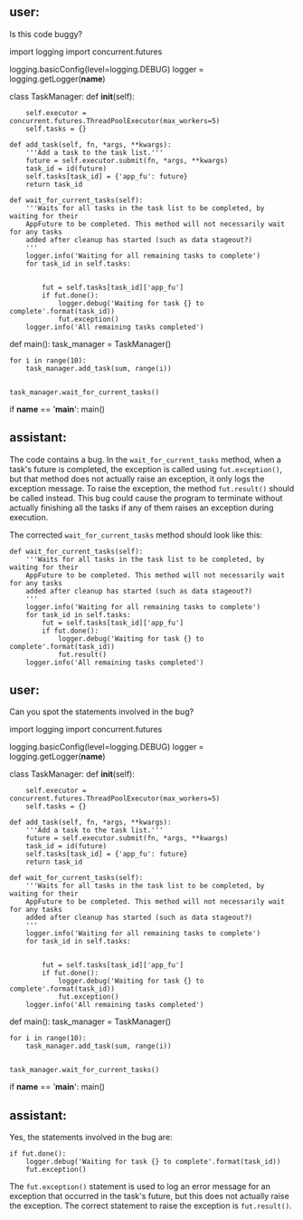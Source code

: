 ## user:
Is this code buggy?
















import logging
import concurrent.futures


logging.basicConfig(level=logging.DEBUG)
logger = logging.getLogger(__name__)


class TaskManager:
    def __init__(self):
        
        self.executor = concurrent.futures.ThreadPoolExecutor(max_workers=5)
        self.tasks = {}
    
    def add_task(self, fn, *args, **kwargs):
        '''Add a task to the task list.'''
        future = self.executor.submit(fn, *args, **kwargs)
        task_id = id(future)
        self.tasks[task_id] = {'app_fu': future}
        return task_id
    
    def wait_for_current_tasks(self):
        '''Waits for all tasks in the task list to be completed, by waiting for their
        AppFuture to be completed. This method will not necessarily wait for any tasks
        added after cleanup has started (such as data stageout?)
        '''
        logger.info('Waiting for all remaining tasks to complete')
        for task_id in self.tasks:
            
            
            fut = self.tasks[task_id]['app_fu']
            if fut.done():
                logger.debug('Waiting for task {} to complete'.format(task_id))
                fut.exception()
        logger.info('All remaining tasks completed')



def main():
    task_manager = TaskManager()
    
    
    for i in range(10):
        task_manager.add_task(sum, range(i))
    
    
    task_manager.wait_for_current_tasks()


if __name__ == '__main__':
    main()

## assistant:
The code contains a bug. In the `wait_for_current_tasks` method, when a task's future is completed, the exception is called using `fut.exception()`, but that method does not actually raise an exception, it only logs the exception message. To raise the exception, the method `fut.result()` should be called instead. This bug could cause the program to terminate without actually finishing all the tasks if any of them raises an exception during execution.

The corrected `wait_for_current_tasks` method should look like this:

```
def wait_for_current_tasks(self):
    '''Waits for all tasks in the task list to be completed, by waiting for their
    AppFuture to be completed. This method will not necessarily wait for any tasks
    added after cleanup has started (such as data stageout?)
    '''
    logger.info('Waiting for all remaining tasks to complete')
    for task_id in self.tasks:
        fut = self.tasks[task_id]['app_fu']
        if fut.done():
            logger.debug('Waiting for task {} to complete'.format(task_id))
            fut.result()
    logger.info('All remaining tasks completed')
```

## user:
Can you spot the statements involved in the bug?
















import logging
import concurrent.futures


logging.basicConfig(level=logging.DEBUG)
logger = logging.getLogger(__name__)


class TaskManager:
    def __init__(self):
        
        self.executor = concurrent.futures.ThreadPoolExecutor(max_workers=5)
        self.tasks = {}
    
    def add_task(self, fn, *args, **kwargs):
        '''Add a task to the task list.'''
        future = self.executor.submit(fn, *args, **kwargs)
        task_id = id(future)
        self.tasks[task_id] = {'app_fu': future}
        return task_id
    
    def wait_for_current_tasks(self):
        '''Waits for all tasks in the task list to be completed, by waiting for their
        AppFuture to be completed. This method will not necessarily wait for any tasks
        added after cleanup has started (such as data stageout?)
        '''
        logger.info('Waiting for all remaining tasks to complete')
        for task_id in self.tasks:
            
            
            fut = self.tasks[task_id]['app_fu']
            if fut.done():
                logger.debug('Waiting for task {} to complete'.format(task_id))
                fut.exception()
        logger.info('All remaining tasks completed')



def main():
    task_manager = TaskManager()
    
    
    for i in range(10):
        task_manager.add_task(sum, range(i))
    
    
    task_manager.wait_for_current_tasks()


if __name__ == '__main__':
    main()

## assistant:
Yes, the statements involved in the bug are:

```
if fut.done():
    logger.debug('Waiting for task {} to complete'.format(task_id))
    fut.exception()
```

The `fut.exception()` statement is used to log an error message for an exception that occurred in the task's future, but this does not actually raise the exception. The correct statement to raise the exception is `fut.result()`.

